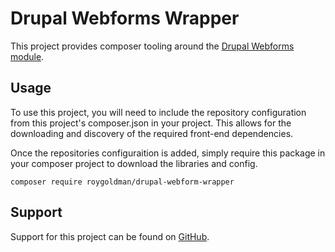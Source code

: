 # Drupal Webforms Wrapper

This project provides composer tooling around the [Drupal Webforms
module](https://www.drupal.org/project/webforms).

## Usage

To use this project, you will need to include the repository configuration from
this project's composer.json in your project. This allows for the downloading
and discovery of the required front-end dependencies.

Once the repositories configuraition is added, simply require this package in
your composer project to download the libraries and config.

```
composer require roygoldman/drupal-webform-wrapper
```

## Support

Support for this project can be found on [GitHub](https://github.com/roygoldman/drupal-webform-wrapper).

